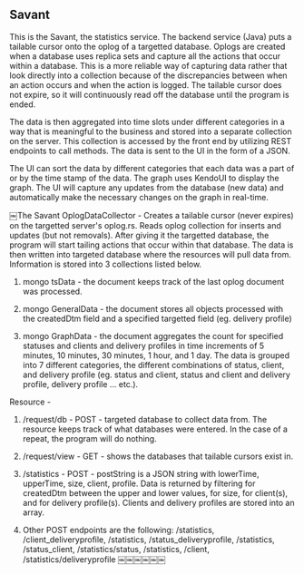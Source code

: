 Savant
-----
This is the Savant, the statistics service. The backend service (Java) puts a tailable cursor onto the oplog of a targetted database. Oplogs are created when a database uses replica sets and capture all the actions that occur within a database. This is a more reliable way of capturing data rather that look directly into a collection because of the discrepancies between when an action occurs and when the action is logged. The tailable cursor does not expire, so it will continuously read off the database until the program is ended.  

The data is then aggregated into time slots under different categories in a way that is meaningful to the business and stored into a separate collection on the server. This collection is accessed by the front end by utilizing REST endpoints to call methods. The data is sent to the UI in the form of a JSON.

The UI can sort the data by different categories that each data was a part of or by the time stamp of the data. The graph uses KendoUI to display the graph. The UI will capture any updates from the database (new data) and automatically make the necessary changes on the graph in real-time.



￼The Savant
OplogDataCollector - Creates a tailable cursor (never expires) on the targetted server's oplog.rs. Reads oplog collection for inserts and updates (but not removals). After giving it the targetted database, the program will start tailing actions that occur within that database. The data is then written into targeted database where the resources will pull data from. Information is stored into 3 collections listed below.

1. mongo tsData - the document keeps track of the last oplog document was processed.

2. mongo GeneralData - the document stores all objects processed with the createdDtm field and a
specified targetted field (eg. delivery profile)

3. mongo GraphData - the document aggregates the count for specified statuses and clients and delivery profiles in time increments of 5 minutes, 10 minutes, 30 minutes, 1 hour, and 1 day. The data is grouped into 7 different categories, the different combinations of status, client, and delivery profile (eg. status and client, status and client and delivery profile, delivery profile ... etc.).

Resource -

1. /request/db - POST - targeted database to collect data from. The resource keeps track of what databases were entered. In the case of a repeat, the program will do nothing.

2. /request/view - GET - shows the databases that tailable cursors exist in.

3. /statistics - POST - postString is a JSON string with lowerTime, upperTime, size, client, profile. Data is returned by filtering for createdDtm
between the upper and lower values, for size, for client(s), and for delivery profile(s). Clients and delivery profiles are stored into an
array.

4. Other POST endpoints are the following:
/statistics, /client_deliveryprofile, /statistics, /status_deliveryprofile, /statistics, /status_client, /statistics/status, /statistics, /client, /statistics/deliveryprofile
￼￼￼￼￼￼
